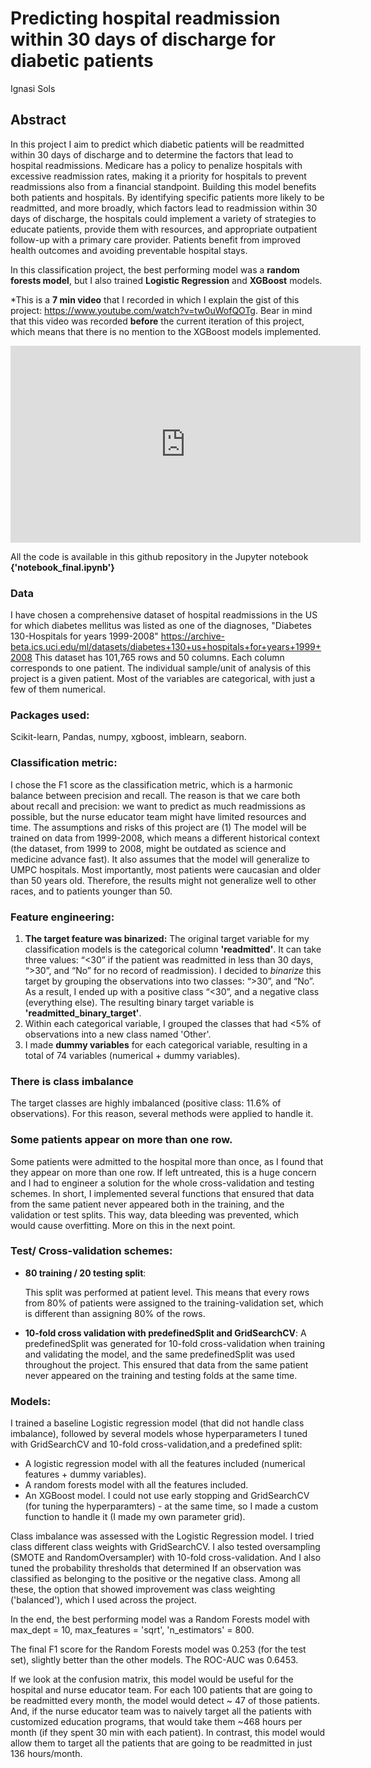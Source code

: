# Predicting hospital readmission within 30 days of discharge for diabetic patients

Ignasi Sols

## **Abstract**

In this project I aim to predict which diabetic patients will be readmitted within 30 days of discharge and to determine the factors that lead to hospital readmissions. Medicare has a policy to penalize hospitals with excessive readmission rates, making it a priority for hospitals to prevent readmissions also from a financial standpoint. Building this model benefits both patients and hospitals. By identifying specific patients more likely to be readmitted, and more broadly, which factors lead to readmission within 30 days of discharge, the hospitals could implement a variety of strategies to educate patients, provide them with resources, and appropriate outpatient follow-up with a primary care provider. Patients benefit from improved health outcomes and avoiding preventable hospital stays. 

In this classification project, the best performing model was a **random forests model**, but I also trained **Logistic Regression** and **XGBoost** models. 

*This is a **7 min video** that I recorded in which I explain the gist of this project: https://www.youtube.com/watch?v=tw0uWofQOTg. Bear in mind that this video was recorded **before** the current iteration of this project, which means that there is no mention to the XGBoost models implemented.

<iframe width="560" height="315" src=" https://www.youtube.com/watch?v=tw0uWofQOTg" frameborder="0" allowfullscreen></iframe>



All the code is available in this github repository in the Jupyter notebook **{'notebook_final.ipynb'}**

### **Data**

I have chosen a comprehensive dataset of hospital readmissions in the US for which diabetes mellitus was listed as one of the diagnoses,  "Diabetes 130-Hospitals for years 1999-2008" https://archive-beta.ics.uci.edu/ml/datasets/diabetes+130+us+hospitals+for+years+1999+2008
This dataset has 101,765 rows and 50 columns. Each column corresponds to one patient. The individual sample/unit of analysis of this project is a given patient. Most of the variables are categorical, with just a few of them numerical. 

### Packages used:

Scikit-learn, Pandas, numpy, xgboost, imblearn, seaborn.

###  Classification metric:

I chose the F1 score as the classification metric, which is a harmonic balance between precision and recall. The reason is that we care both about recall and precision: we want to predict as much readmissions as possible, but the nurse educator team might have limited resources and time. The assumptions and risks of this project are (1) The model will be trained on data from 1999-2008, which means a different historical context (the dataset, from 1999 to 2008, might be outdated as science and medicine advance fast). It also assumes that the model will generalize to UMPC hospitals. Most importantly, most patients were caucasian and older than 50 years old. Therefore, the results might not generalize well to other races, and to patients younger than 50.



### **Feature engineering**:

1. **The target feature was binarized:** The original target variable for my classification models is the categorical column **'readmitted'**. It can take three values: “<30” if the patient was readmitted in less than 30 days, “>30”, and “No” for no record of readmission). I decided to *binarize* this target by grouping the observations into two classes: “>30”, and “No”. As a result, I ended up with a positive class “<30”, and a negative class (everything else). The resulting binary target variable is **'readmitted_binary_target'**. 
2. Within each categorical variable, I grouped the classes that had <5% of observations into a new class named 'Other'. 
3. I made **dummy variables** for each categorical variable, resulting in a total of 74 variables (numerical + dummy variables).

### There is class imbalance

The target classes are highly imbalanced (positive class: 11.6% of observations). For this reason, several methods were applied to handle it.

### Some patients appear on more than one row.

Some patients were admitted to the hospital more than once, as I found that they appear on more than one row. If left untreated, this is a huge concern and I had to engineer a solution for the whole cross-validation and testing schemes. In short, I implemented several functions that ensured that data from the same patient never appeared both in the training, and the validation or test splits. This way, data bleeding was prevented, which would cause overfitting. More on this in the next point. 

### Test/ Cross-validation schemes:

- **80 training / 20 testing split**: 

  This split was performed at patient level. This means that every rows from 80% of patients were assigned to the training-validation set, which is different than assigning 80% of the rows. 

- **10-fold cross validation with predefinedSplit and GridSearchCV**: 
A predefinedSplit was generated for 10-fold cross-validation when training and validating the model, and the same predefinedSplit was used throughout the project. This ensured that data from the same patient never appeared on the training and testing folds at the same time. 


### **Models**:
I trained a baseline Logistic regression model (that did not handle class imbalance), followed by several models whose hyperparameters I tuned with GridSearchCV and 10-fold cross-validation,and a predefined split:
- A logistic regression model with all the features included (numerical features + dummy variables).
- A random forests model with all the features included.
- An XGBoost model. I could not use early stopping and GridSearchCV (for tuning the hyperparamters) - at the same time, so I made a custom function to handle it (I made my own parameter grid). 

Class imbalance was assessed with the Logistic Regression model. I tried class different class weights with GridSearchCV. I also tested oversampling (SMOTE and RandomOversampler) with 10-fold cross-validation. And I also tuned the probability thresholds that determined If an observation was classified as belonging to the positive or the negative class. Among all these, the option that showed improvement was class weighting ('balanced'), which I used across the project. 

In the end, the best performing model was a Random Forests model with max_dept = 10, max_features = 'sqrt', 'n_estimators' = 800.

The final F1 score for the Random Forests model was 0.253 (for the test set), slightly better than the other models. The ROC-AUC was 0.6453.

If we look at the confusion matrix, this model would be useful for the hospital and nurse educator team. For each 100 patients that are going to be readmitted every month, the model would detect ~ 47 of those patients. And, if the nurse educator team was to naively target all the patients with customized education programs, that would take them ~468 hours per month (if they spent 30 min with each patient). In contrast, this model would allow them to target all the patients that are going to be readmitted in just 136 hours/month. 

